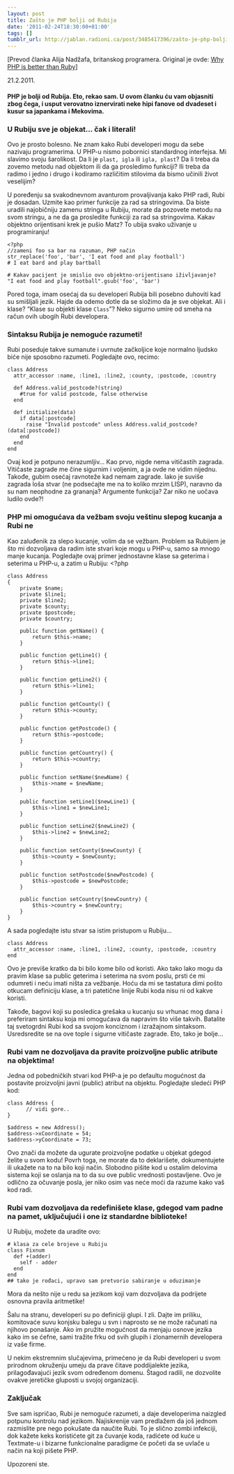 ```yaml
---
layout: post
title: Zašto je PHP bolji od Rubija
date: '2011-02-24T18:30:00+01:00'
tags: []
tumblr_url: http://jablan.radioni.ca/post/3485417396/zašto-je-php-bolji-od-rubija
---
```

[Prevod članka Alija Nadžafa, britanskog programera. Original je ovde: [Why PHP is better than Ruby](http://najafali.com/php-is-better-than-ruby.html)]

21.2.2011.

#### PHP je bolji od Rubija. Eto, rekao sam. U ovom članku ću vam objasniti zbog čega, i usput verovatno iznervirati neke hipi fanove od dvadeset i kusur sa japankama i Mekovima.

### U Rubiju sve je objekat… čak i literali!

Ovo je prosto bolesno. Ne znam kako Rubi developeri mogu da sebe nazivaju programerima. U PHP-u nismo pobornici standardnog interfejsa. Mi slavimo svoju šarolikost. Da li je `plast, igla` ili `igla, plast`? Da li treba da zovemo metodu nad objektom ili da ga prosledimo funkciji? Ili treba da radimo i jedno i drugo i kodiramo različitim stilovima da bismo učinili život veselijim?

U poređenju sa svakodnevnom avanturom provaljivanja kako PHP radi, Rubi je dosadan. Uzmite kao primer funkcije za rad sa stringovima. Da biste uradili najobičniju zamenu stringa u Rubiju, morate da pozovete metodu na svom stringu, a ne da ga prosledite funkciji za rad sa stringovima. Kakav objektno orijentisani krek je pušio Matz? To ubija svako uživanje u programiranju!

    <?php
    //zameni foo sa bar na razuman, PHP način
    str_replace('foo', 'bar', 'I eat food and play football')
    # I eat bard and play bartball
    
    # Kakav pacijent je smislio ovo objektno-orijentisano iživljavanje?
    "I eat food and play football".gsub('foo', 'bar')

Pored toga, imam osećaj da su developeri Rubija bili posebno duhoviti kad su smišljali jezik. Hajde da odemo dotle da se složimo da je sve objekat. Ali i klase? “Klase su objekti klase `Class`”? Neko sigurno umire od smeha na račun ovih ubogih Rubi developera.

### Sintaksu Rubija je nemoguće razumeti!

Rubi poseduje takve sumanute i uvrnute začkoljice koje normalno ljudsko biće nije sposobno razumeti. Pogledajte ovo, recimo:

    class Address
      attr_accessor :name, :line1, :line2, :county, :postcode, :country
    
      def Address.valid_postcode?(string)
        #true for valid postcode, false otherwise
      end
    
      def initialize(data)
        if data[:postcode]
          raise "Invalid postcode" unless Address.valid_postcode?(data[:postcode])
        end
      end
    end

Ovaj kod je potpuno nerazumljiv… Kao prvo, nigde nema vitičastih zagrada. Vitičaste zagrade me čine sigurnim i voljenim, a ja ovde ne vidim nijednu. Takođe, gubim osećaj ravnoteže kad nemam zagrade. Iako je suviše zagrada loša stvar (ne podsećajte me na to koliko mrzim LISP), naravno da su nam neophodne za grananja? Argumente funkcija? Zar niko ne uočava ludilo ovde?!

### PHP mi omogućava da vežbam svoju veštinu slepog kucanja a Rubi ne

Kao zaluđenik za slepo kucanje, volim da se vežbam. Problem sa Rubijem je što mi dozvoljava da radim iste stvari koje mogu u PHP-u, samo sa mnogo manje kucanja. Pogledajte ovaj primer jednostavne klase sa geterima i seterima u PHP-u, a zatim u Rubiju: <?php </p>

    class Address
    {
        private $name;
        private $line1;
        private $line2;
        private $county;
        private $postcode;
        private $country;
    
        public function getName() {
            return $this->name;
        }
    
        public function getLine1() {
            return $this->line1;
        }
    
        public function getLine2() {
            return $this->line1;
        }
    
        public function getCounty() {
            return $this->county;
        }
    
        public function getPostcode() {
            return $this->postcode;
        }
    
        public function getCountry() {
            return $this->country;
        }
    
        public function setName($newName) {
            $this->name = $newName;
        }
    
        public function setLine1($newLine1) {
            $this->line1 = $newLine1;
        }
    
        public function setLine2($newLine2) {
            $this->line2 = $newLine2;
        }
    
        public function setCounty($newCounty) {
            $this->county = $newCounty;
        }
    
        public function setPostcode($newPostcode) {
            $this->postcode = $newPostcode;
        }
    
        public function setCountry($newCountry) {
            $this->country = $newCountry;
        }
    }

A sada pogledajte istu stvar sa istim pristupom u Rubiju…

    class Address
      attr_accessor :name, :line1, :line2, :county, :postcode, :country
    end

Ovo je previše kratko da bi bilo kome bilo od koristi. Ako tako lako mogu da pravim klase sa public geterima i seterima na svom poslu, prsti će mi odumreti i neću imati ništa za vežbanje. Hoću da mi se tastatura dimi pošto otkucam definiciju klase, a tri patetične linije Rubi koda nisu ni od kakve koristi.

Takođe, bagovi koji su posledica grešaka u kucanju su vrhunac mog dana i preferiram sintaksu koja mi omogućava da napravim što više takvih. Batalite taj svetogrdni Rubi kod sa svojom konciznom i izražajnom sintaksom. Usredsredite se na ove tople i sigurne vitičaste zagrade. Eto, tako je bolje…

### Rubi vam ne dozvoljava da pravite proizvoljne public atribute na objektima!

Jedna od pobedničkih stvari kod PHP-a je po defaultu mogućnost da postavite proizvoljni javni (public) atribut na objektu. Pogledajte sledeći PHP kod:

    class Address {
          // vidi gore..
    }
    
    $address = new Address();
    $address->xCoordinate = 54;
    $address->yCoordinate = 73;

Ovo znači da možete da ugurate proizvoljne podatke u objekat gdegod želite u svom kodu! Povrh toga, ne morate da to deklarišete, dokumentujete ili ukažete na to na bilo koji način. Slobodno pišite kod u ostalim delovima sistema koji se oslanja na to da su ove public vrednosti postavljene. Ovo je odlično za očuvanje posla, jer niko osim vas neće moći da razume kako vaš kod radi.

### Rubi vam dozvoljava da redefinišete klase, gdegod vam padne na pamet, uključujući i one iz standardne biblioteke!

U Rubiju, možete da uradite ovo:

    # klasa za cele brojeve u Rubiju
    class Fixnum
      def +(adder)
        self - adder
      end
    end
    ## tako je rođaci, upravo sam pretvorio sabiranje u oduzimanje

Mora da nešto nije u redu sa jezikom koji vam dozvoljava da podrijete osnovna pravila aritmetike!

Šalu na stranu, developeri su po definiciji glupi. I zli. Dajte im priliku, komitovaće suvu konjsku balegu u svn i naprosto se ne može računati na njihovo ponašanje. Ako im pružite mogućnost da menjaju osnove jezika kako im se ćefne, sami tražite frku od svih glupih i zlonamernih developera iz vaše firme.

U nekim ekstremnim slučajevima, primećeno je da Rubi developeri u svom prirodnom okruženju umeju da prave čitave poddijalekte jezika, prilagođavajući jezik svom određenom domenu. Štagod radili, ne dozvolite ovakve jeretičke gluposti u svojoj organizaciji.

### Zaključak

Sve sam ispričao, Rubi je nemoguće razumeti, a daje developerima naizgled potpunu kontrolu nad jezikom. Najiskrenije vam predlažem da još jednom razmislite pre nego pokušate da naučite Rubi. To je slično zombi infekciji, dok kažete keks koristićete git za čuvanje koda, radićete od kuće u Textmate-u i bizarne funkcionalne paradigme će početi da se uvlače u način na koji pišete PHP.

Upozoreni ste.

